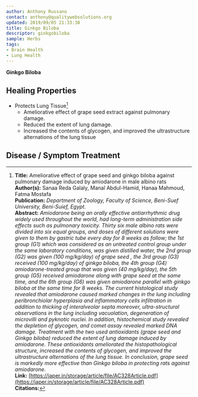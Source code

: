 ```yaml
---
author: Anthony Russano
contact: anthony@qualitywebsolutions.org
updated: 2019/09/05 21:33:38
title: Ginkgo Biloba
descriptor: ginkgobiloba
sample: Herbs
tags:
- Brain Health
- Lung Health
---
```

**Ginkgo Biloba**

## Healing Properties

- Protects Lung Tissue[^1]
  - Ameliorative effect of grape seed extract against pulmonary damage.
  - Reduced the extent of lung damage.
  - Increased the contents of glycogen, and improved the ultrastructure alternations of the lung tissue

## Disease / Symptom Treatment

[^1]: **Title:** Ameliorative effect of grape seed and ginkgo biloba against
pulmonary damage induced by amiodarone in male albino rats<br>**Author(s):** Sanaa Reda Galaly, Manal Abdul-Hamid, Hanaa Mahmoud, Fatma Mostafa<br>**Publication:** <i>Department of Zoology, Faculty of Science, Beni-Suef University, Beni-Suief, Egypt.</i><br>**Abstract:** <i>Amiodarone being an orally effective antiarrhythmic drug widely used throughout the world, had long-term administration side effects
such as pulmonary toxicity. Thirty six male albino rats were divided into six equal groups, and doses of different solutions were given to them by gastric tube every day for 8 weeks as follow; the 1st group (G1) which was considered as an untreated control group under the same laboratory conditions, was given distilled water, the 2nd group (G2) was given (100 mg/kg/day) of grape seed , the 3rd group (G3) received (100 mg/kg/day) of ginkgo biloba, the 4th group (G4) amiodarone-treated group that was given (40 mg/kg/day), the 5th group (G5) received amiodarone along with grape seed at the same time, and the 6th group (G6) was given amiodarone parallel with ginkgo biloba at the same time for 8 weeks. The current histological study revealed that amiodarone caused marked changes in the lung including peribronchiolar hyperplasia and inflammatory cells infiltration in addition to thicking of interalveolar septa moreover, ultra-structural observations in the lung including vacuolation, degeneration of microvilli and pyknotic nuclei. In addition, histochemical study revealed the depletion of glycogen, and comet assay revealed marked DNA damage. Treatment with the two used antioxidants (grape seed and Ginkgo biloba) reduced the extent of lung damage induced by amiodarone. These antioxidants ameliorated the histopathological structure, increased the contents of glycogen, and improved the ultrastructure alternations of the lung tissue. In conclusion, grape seed is markedly more effective than Ginkgo biloba in protecting rats against amiodarone.</i><br>**Link:** [https://japer.in/storage/article/file/AC328Article.pdf](https://japer.in/storage/article/file/AC328Article.pdf)<br>**Citations:**   